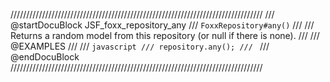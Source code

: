////////////////////////////////////////////////////////////////////////////////
/// @startDocuBlock JSF_foxx_repository_any
/// `FoxxRepository#any()`
///
/// Returns a random model from this repository (or null if there is none).
///
/// @EXAMPLES
///
/// ```javascript
/// repository.any();
/// ```
/// @endDocuBlock
////////////////////////////////////////////////////////////////////////////////